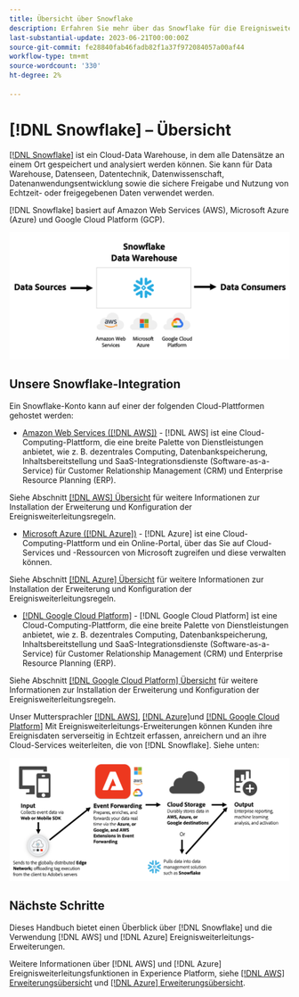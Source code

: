 ```yaml
---
title: Übersicht über Snowflake
description: Erfahren Sie mehr über das Snowflake für die Ereignisweiterleitung in Adobe Experience Platform.
last-substantial-update: 2023-06-21T00:00:00Z
source-git-commit: fe28840fab46fadb82f1a37f972084057a00af44
workflow-type: tm+mt
source-wordcount: '330'
ht-degree: 2%

---
```


# [!DNL Snowflake] – Übersicht

[[!DNL Snowflake]](https://www.snowflake.com/en/) ist ein Cloud-Data Warehouse, in dem alle Datensätze an einem Ort gespeichert und analysiert werden können. Sie kann für Data Warehouse, Datenseen, Datentechnik, Datenwissenschaft, Datenanwendungsentwicklung sowie die sichere Freigabe und Nutzung von Echtzeit- oder freigegebenen Daten verwendet werden.

[!DNL Snowflake] basiert auf Amazon Web Services (AWS), Microsoft Azure (Azure) und Google Cloud Platform (GCP).

![Ein Diagramm, das die [!DNL Snowflake] Datenarchitektur.](../../../images/extensions/server/snowflake/snowflake.png)

## Unsere Snowflake-Integration

Ein Snowflake-Konto kann auf einer der folgenden Cloud-Plattformen gehostet werden:

- [Amazon Web Services ([!DNL AWS])](https://aws.amazon.com/) - [!DNL AWS] ist eine Cloud-Computing-Plattform, die eine breite Palette von Dienstleistungen anbietet, wie z. B. dezentrales Computing, Datenbankspeicherung, Inhaltsbereitstellung und SaaS-Integrationsdienste (Software-as-a-Service) für Customer Relationship Management (CRM) und Enterprise Resource Planning (ERP).

Siehe Abschnitt [[!DNL AWS] Übersicht](../aws/overview.md) für weitere Informationen zur Installation der Erweiterung und Konfiguration der Ereignisweiterleitungsregeln.

- [Microsoft Azure ([!DNL Azure])](https://azure.microsoft.com/en-us/products/event-hubs/#overview) - [!DNL Azure] ist eine Cloud-Computing-Plattform und ein Online-Portal, über das Sie auf Cloud-Services und -Ressourcen von Microsoft zugreifen und diese verwalten können.

Siehe Abschnitt [[!DNL Azure] Übersicht](../azure/overview.md) für weitere Informationen zur Installation der Erweiterung und Konfiguration der Ereignisweiterleitungsregeln.

- [[!DNL Google Cloud Platform]](https://cloud.google.com/) - [!DNL Google Cloud Platform] ist eine Cloud-Computing-Plattform, die eine breite Palette von Dienstleistungen anbietet, wie z. B. dezentrales Computing, Datenbankspeicherung, Inhaltsbereitstellung und SaaS-Integrationsdienste (Software-as-a-Service) für Customer Relationship Management (CRM) und Enterprise Resource Planning (ERP).

Siehe Abschnitt [[!DNL Google Cloud Platform] Übersicht](../google-cloud-platform/overview.md) für weitere Informationen zur Installation der Erweiterung und Konfiguration der Ereignisweiterleitungsregeln.

Unser Muttersprachler [[!DNL AWS]](../aws/overview.md), [[!DNL Azure]](../azure/overview.md)und [[!DNL Google Cloud Platform]](../google-cloud-platform/overview.md) Mit Ereignisweiterleitungs-Erweiterungen können Kunden ihre Ereignisdaten serverseitig in Echtzeit erfassen, anreichern und an ihre Cloud-Services weiterleiten, die von [!DNL Snowflake]. Siehe unten:

![Die [!DNL Snowflake] Berichtsdiagramm, das die Verbindung zwischen [!DNL AWS] und [!DNL Azure].](../../../images/extensions/server/snowflake/snowflake-workflow.png)

## Nächste Schritte

Dieses Handbuch bietet einen Überblick über [!DNL Snowflake] und die Verwendung [!DNL AWS] und [!DNL Azure] Ereignisweiterleitungs-Erweiterungen.

Weitere Informationen über [!DNL AWS] und [!DNL Azure] Ereignisweiterleitungsfunktionen in Experience Platform, siehe [[!DNL AWS] Erweiterungsübersicht](../aws/overview.md) und [[!DNL Azure] Erweiterungsübersicht](../azure/overview.md).
